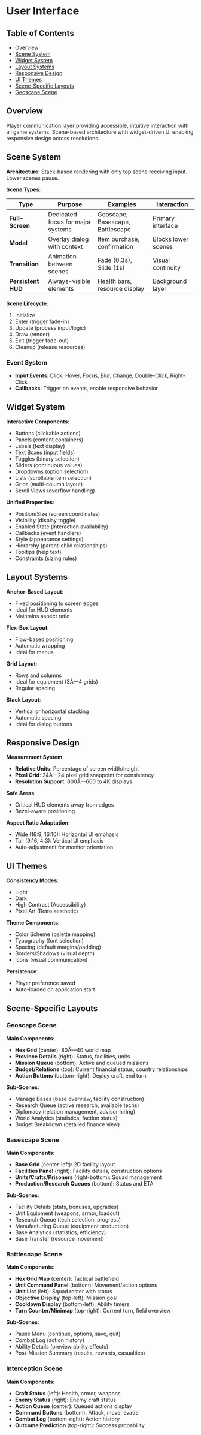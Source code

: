 ﻿# User Interface

## Table of Contents

- [Overview](#overview)
- [Scene System](#scene-system)
- [Widget System](#widget-system)
- [Layout Systems](#layout-systems)
- [Responsive Design](#responsive-design)
- [UI Themes](#ui-themes)
- [Scene-Specific Layouts](#scene-specific-layouts)
- [Geoscape Scene](#geoscape-scene)

## Overview

Player communication layer providing accessible, intuitive interaction with all game systems. Scene-based architecture with widget-driven UI enabling responsive design across resolutions.

## Scene System

**Architecture**: Stack-based rendering with only top scene receiving input. Lower scenes pause.

**Scene Types**:

| Type | Purpose | Examples | Interaction |
|------|---------|----------|-------------|
| **Full-Screen** | Dedicated focus for major systems | Geoscape, Basescape, Battlescape | Primary interface |
| **Modal** | Overlay dialog with context | Item purchase, confirmation | Blocks lower scenes |
| **Transition** | Animation between scenes | Fade (0.3s), Slide (1s) | Visual continuity |
| **Persistent HUD** | Always-visible elements | Health bars, resource display | Background layer |

**Scene Lifecycle**:
1. Initialize
2. Enter (trigger fade-in)
3. Update (process input/logic)
4. Draw (render)
6. Exit (trigger fade-out)
7. Cleanup (release resources)

### Event System

- **Input Events**: Click, Hover, Focus, Blur, Change, Double-Click, Right-Click
- **Callbacks**: Trigger on events, enable responsive behavior

## Widget System
**Interactive Components**:
- Buttons (clickable actions)
- Panels (content containers)
- Labels (text display)
- Text Boxes (input fields)
- Toggles (binary selection)
- Sliders (continuous values)
- Dropdowns (option selection)
- Lists (scrollable item selection)
- Grids (multi-column layout)
- Scroll Views (overflow handling)

**Unified Properties**:
- Position/Size (screen coordinates)
- Visibility (display toggle)
- Enabled State (interaction availability)
- Callbacks (event handlers)
- Style (appearance settings)
- Hierarchy (parent-child relationships)
- Tooltips (help text)
- Constraints (sizing rules)

## Layout Systems

**Anchor-Based Layout**:
- Fixed positioning to screen edges
- Ideal for HUD elements
- Maintains aspect ratio

**Flex-Box Layout**:
- Flow-based positioning
- Automatic wrapping
- Ideal for menus

**Grid Layout**:
- Rows and columns
- Ideal for equipment (3Ă—4 grids)
- Regular spacing

**Stack Layout**:
- Vertical or horizontal stacking
- Automatic spacing
- Ideal for dialog buttons

## Responsive Design

**Measurement System**:
- **Relative Units**: Percentage of screen width/height
- **Pixel Grid**: 24Ă—24 pixel grid snappoint for consistency
- **Resolution Support**: 800Ă—600 to 4K displays

**Safe Areas**:
- Critical HUD elements away from edges
- Bezel-aware positioning

**Aspect Ratio Adaptation**:
- Wide (16:9, 16:10): Horizontal UI emphasis
- Tall (9:16, 4:3): Vertical UI emphasis
- Auto-adjustment for monitor orientation

## UI Themes

**Consistency Modes**:
- Light
- Dark
- High Contrast (Accessibility)
- Pixel Art (Retro aesthetic)

**Theme Components**:
- Color Scheme (palette mapping)
- Typography (font selection)
- Spacing (default margins/padding)
- Borders/Shadows (visual depth)
- Icons (visual communication)

**Persistence**:
- Player preference saved
- Auto-loaded on application start

## Scene-Specific Layouts

### Geoscape Scene

**Main Components**:
- **Hex Grid** (center): 80Ă—40 world map
- **Province Details** (right): Status, facilities, units
- **Mission Queue** (bottom): Active and queued missions
- **Budget/Relations** (top): Current financial status, country relationships
- **Action Buttons** (bottom-right): Deploy craft, end turn

**Sub-Scenes**:
- Manage Bases (base overview, facility construction)
- Research Queue (active research, available techs)
- Diplomacy (relation management, advisor hiring)
- World Analytics (statistics, faction status)
- Budget Breakdown (detailed finance view)

### Basescape Scene

**Main Components**:
- **Base Grid** (center-left): 2D facility layout
- **Facilities Panel** (right): Facility details, construction options
- **Units/Crafts/Prisoners** (right-bottom): Squad management
- **Production/Research Queues** (bottom): Status and ETA

**Sub-Scenes**:
- Facility Details (stats, bonuses, upgrades)
- Unit Equipment (weapons, armor, loadout)
- Research Queue (tech selection, progress)
- Manufacturing Queue (equipment production)
- Base Analytics (statistics, efficiency)
- Base Transfer (resource movement)

### Battlescape Scene

**Main Components**:
- **Hex Grid Map** (center): Tactical battlefield
- **Unit Command Panel** (bottom): Movement/action options
- **Unit List** (left): Squad roster with status
- **Objective Display** (top-left): Mission goal
- **Cooldown Display** (bottom-left): Ability timers
- **Turn Counter/Minimap** (top-right): Current turn, field overview

**Sub-Scenes**:
- Pause Menu (continue, options, save, quit)
- Combat Log (action history)
- Ability Details (preview ability effects)
- Post-Mission Summary (results, rewards, casualties)

### Interception Scene

**Main Components**:
- **Craft Status** (left): Health, armor, weapons
- **Enemy Status** (right): Enemy craft status
- **Action Queue** (center): Queued actions display
- **Command Buttons** (bottom): Attack, move, evade
- **Combat Log** (bottom-right): Action history
- **Outcome Prediction** (top-right): Success probability



